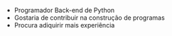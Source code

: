 - Programador Back-end de Python
- Gostaria de contribuir na construção de programas
- Procura adiquirir mais experiência
